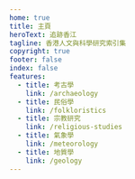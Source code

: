 ```yaml
---
home: true
title: 主頁
heroText: 追跡香江
tagline: 香港人文與科學研究索引集
copyright: true
footer: false
index: false
features:
  - title: 考古學
    link: /archaeology
  - title: 民俗學
    link: /folkloristics
  - title: 宗教研究
    link: /religious-studies
  - title: 氣象學
    link: /meteorology
  - title: 地質學
    link: /geology
---
```

